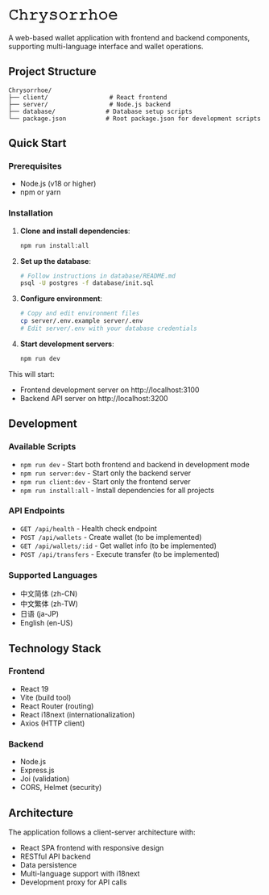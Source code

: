 # 𝙲𝚑𝚛𝚢𝚜𝚘𝚛𝚛𝚑𝚘𝚎

A web-based wallet application with frontend and backend components, supporting multi-language interface and wallet operations.

## Project Structure

```
Chrysorrhoe/
├── client/                 # React frontend
├── server/                 # Node.js backend
├── database/              # Database setup scripts
└── package.json           # Root package.json for development scripts
```

## Quick Start

### Prerequisites
- Node.js (v18 or higher)
- npm or yarn

### Installation

1. **Clone and install dependencies**:
   ```bash
   npm run install:all
   ```

2. **Set up the database**:
   ```bash
   # Follow instructions in database/README.md
   psql -U postgres -f database/init.sql
   ```

3. **Configure environment**:
   ```bash
   # Copy and edit environment files
   cp server/.env.example server/.env
   # Edit server/.env with your database credentials
   ```

4. **Start development servers**:
   ```bash
   npm run dev
   ```

This will start:
- Frontend development server on http://localhost:3100
- Backend API server on http://localhost:3200

## Development

### Available Scripts

- `npm run dev` - Start both frontend and backend in development mode
- `npm run server:dev` - Start only the backend server
- `npm run client:dev` - Start only the frontend server
- `npm run install:all` - Install dependencies for all projects

### API Endpoints

- `GET /api/health` - Health check endpoint
- `POST /api/wallets` - Create wallet (to be implemented)
- `GET /api/wallets/:id` - Get wallet info (to be implemented)
- `POST /api/transfers` - Execute transfer (to be implemented)

### Supported Languages

- 中文简体 (zh-CN)
- 中文繁体 (zh-TW)
- 日语 (ja-JP)
- English (en-US)

## Technology Stack

### Frontend
- React 19
- Vite (build tool)
- React Router (routing)
- React i18next (internationalization)
- Axios (HTTP client)

### Backend
- Node.js
- Express.js
- Joi (validation)
- CORS, Helmet (security)

## Architecture

The application follows a client-server architecture with:
- React SPA frontend with responsive design
- RESTful API backend
- Data persistence
- Multi-language support with i18next
- Development proxy for API calls
